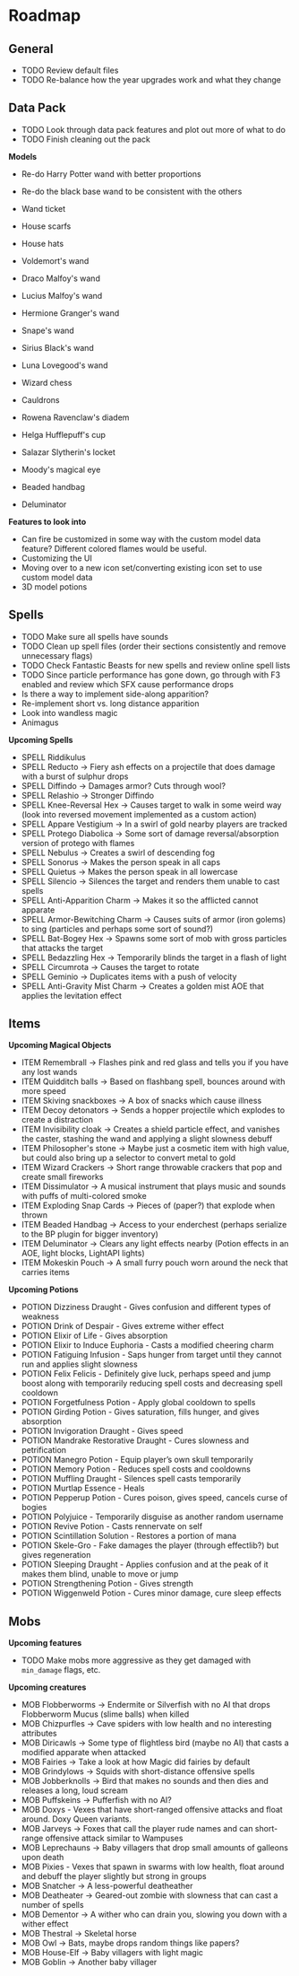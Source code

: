# Roadmap

## General

* TODO Review default files
* TODO Re-balance how the year upgrades work and what they change

## Data Pack

* TODO Look through data pack features and plot out more of what to do
* TODO Finish cleaning out the pack

**Models**

* Re-do Harry Potter wand with better proportions
* Re-do the black base wand to be consistent with the others
* Wand ticket
* House scarfs
* House hats
* Voldemort's wand
* Draco Malfoy's wand
* Lucius Malfoy's wand
* Hermione Granger's wand
* Snape's wand
* Sirius Black's wand
* Luna Lovegood's wand

* Wizard chess
* Cauldrons
* Rowena Ravenclaw's diadem
* Helga Hufflepuff's cup
* Salazar Slytherin's locket
* Moody's magical eye
* Beaded handbag
* Deluminator

**Features to look into**

* Can fire be customized in some way with the custom model data feature? Different colored flames would be useful.
* Customizing the UI
* Moving over to a new icon set/converting existing icon set to use custom model data
* 3D model potions

## Spells

* TODO Make sure all spells have sounds
* TODO Clean up spell files (order their sections consistently and remove unnecessary flags)
* TODO Check Fantastic Beasts for new spells and review online spell lists
* TODO Since particle performance has gone down, go through with F3 enabled and review which SFX cause performance drops
* Is there a way to implement side-along apparition?
* Re-implement short vs. long distance apparition
* Look into wandless magic
* Animagus

**Upcoming Spells**

* SPELL Riddikulus
* SPELL Reducto -> Fiery ash effects on a projectile that does damage with a burst of sulphur drops
* SPELL Diffindo -> Damages armor? Cuts through wool?
* SPELL Relashio -> Stronger Diffindo
* SPELL Knee-Reversal Hex -> Causes target to walk in some weird way (look into reversed movement implemented as a custom action)
* SPELL Appare Vestigium -> In a swirl of gold nearby players are tracked
* SPELL Protego Diabolica -> Some sort of damage reversal/absorption version of protego with flames
* SPELL Nebulus -> Creates a swirl of descending fog
* SPELL Sonorus  -> Makes the person speak in all caps
* SPELL Quietus -> Makes the person speak in all lowercase
* SPELL Silencio -> Silences the target and renders them unable to cast spells
* SPELL Anti-Apparition Charm -> Makes it so the afflicted cannot apparate
* SPELL Armor-Bewitching Charm -> Causes suits of armor (iron golems) to sing (particles and perhaps some sort of sound?)
* SPELL Bat-Bogey Hex -> Spawns some sort of mob with gross particles that attacks the target
* SPELL Bedazzling Hex -> Temporarily blinds the target in a flash of light
* SPELL Circumrota -> Causes the target to rotate
* SPELL Geminio -> Duplicates items with a push of velocity
* SPELL Anti-Gravity Mist Charm -> Creates a golden mist AOE that applies the levitation effect

## Items

**Upcoming Magical Objects**

* ITEM Remembrall -> Flashes pink and red glass and tells you if you have any lost wands
* ITEM Quidditch balls -> Based on flashbang spell, bounces around with more speed
* ITEM Skiving snackboxes -> A box of snacks which cause illness
* ITEM Decoy detonators -> Sends a hopper projectile which explodes to create a distraction
* ITEM Invisibility cloak -> Creates a shield particle effect, and vanishes the caster, stashing the wand and applying a slight slowness debuff
* ITEM Philosopher's stone -> Maybe just a cosmetic item with high value, but could also bring up a selector to convert metal to gold
* ITEM Wizard Crackers -> Short range throwable crackers that pop and create small fireworks
* ITEM Dissimulator -> A musical instrument that plays music and sounds with puffs of multi-colored smoke
* ITEM Exploding Snap Cards -> Pieces of (paper?) that explode when thrown
* ITEM Beaded Handbag -> Access to your enderchest (perhaps serialize to the BP plugin for bigger inventory)
* ITEM Deluminator -> Clears any light effects nearby (Potion effects in an AOE, light blocks, LightAPI lights)
* ITEM Mokeskin Pouch -> A small furry pouch worn around the neck that carries items

**Upcoming Potions**

* POTION Dizziness Draught - Gives confusion and different types of weakness
* POTION Drink of Despair - Gives extreme wither effect
* POTION Elixir of Life - Gives absorption
* POTION Elixir to Induce Euphoria - Casts a modified cheering charm
* POTION Fatiguing Infusion - Saps hunger from target until they cannot run and applies slight slowness
* POTION Felix Felicis - Definitely give luck, perhaps speed and jump boost along with temporarily reducing spell costs and decreasing spell cooldown
* POTION Forgetfulness Potion - Apply global cooldown to spells
* POTION Girding Potion - Gives saturation, fills hunger, and gives absorption
* POTION Invigoration Draught - Gives speed
* POTION Mandrake Restorative Draught - Cures slowness and petrification
* POTION Manegro Potion - Equip player’s own skull temporarily
* POTION Memory Potion - Reduces spell costs and cooldowns
* POTION Muffling Draught - Silences spell casts temporarily
* POTION Murtlap Essence - Heals
* POTION Pepperup Potion - Cures poison, gives speed, cancels curse of bogies
* POTION Polyjuice - Temporarily disguise as another random username
* POTION Revive Potion - Casts rennervate on self
* POTION Scintillation Solution - Restores a portion of mana
* POTION Skele-Gro - Fake damages the player (through effectlib?) but gives regeneration
* POTION Sleeping Draught - Applies confusion and at the peak of it makes them blind, unable to move or jump
* POTION Strengthening Potion - Gives strength
* POTION Wiggenweld Potion - Cures minor damage, cure sleep effects

## Mobs

**Upcoming features**

* TODO Make mobs more aggressive as they get damaged with `min_damage` flags, etc.

**Upcoming creatures**

* MOB Flobberworms -> Endermite or Silverfish with no AI that drops Flobberworm Mucus (slime balls) when killed
* MOB Chizpurfles -> Cave spiders with low health and no interesting attributes
* MOB Diricawls -> Some type of flightless bird (maybe no AI) that casts a modified apparate when attacked
* MOB Fairies -> Take a look at how Magic did fairies by default
* MOB Grindylows -> Squids with short-distance offensive spells
* MOB Jobberknolls -> Bird that makes no sounds and then dies and releases a long, loud scream
* MOB Puffskeins -> Pufferfish with no AI?
* MOB Doxys - Vexes that have short-ranged offensive attacks and float around. Doxy Queen variants.
* MOB Jarveys -> Foxes that call the player rude names and can short-range offensive attack similar to Wampuses
* MOB Leprechauns -> Baby villagers that drop small amounts of galleons upon death
* MOB Pixies - Vexes that spawn in swarms with low health, float around and debuff the player slightly but strong in groups
* MOB Snatcher -> A less-powerful deatheather
* MOB Deatheater -> Geared-out zombie with slowness that can cast a number of spells
* MOB Dementor -> A wither who can drain you, slowing you down with a wither effect
* MOB Thestral -> Skeletal horse
* MOB Owl -> Bats, maybe drops random things like papers?
* MOB House-Elf -> Baby villagers with light magic
* MOB Goblin -> Another baby villager
